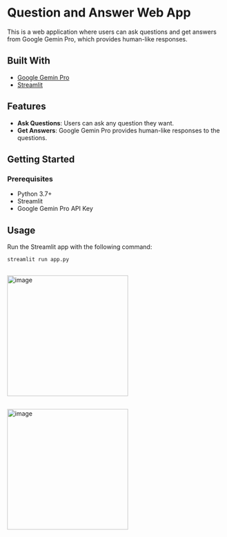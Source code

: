 # Question and Answer Web App

This is a web application where users can ask questions and get answers from Google Gemin Pro, which provides human-like responses.

## Built With

- [Google Gemin Pro](https://blog.google/technology/ai/google-gemini-ai/)
- [Streamlit](https://streamlit.io/)

## Features

- **Ask Questions**: Users can ask any question they want.
- **Get Answers**: Google Gemin Pro provides human-like responses to the questions.

## Getting Started

### Prerequisites

- Python 3.7+
- Streamlit
- Google Gemin Pro API Key

## Usage

Run the Streamlit app with the following command:

```sh
streamlit run app.py
```

##
<img width="280" alt="image" src="https://github.com/vishnuvardhan-jadava/Ask_a_Question_GenAI/assets/83878754/2ca78d58-edc6-4bb0-8862-d797338f9538">

##
<img width="280" alt="image" src="https://github.com/vishnuvardhan-jadava/Ask_a_Question_GenAI/assets/83878754/c2ead705-671e-4fa9-9c1d-6f68cb8e41f7">
